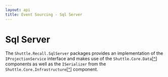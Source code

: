 ```yaml
---
layout: api
title: Event Sourcing - Sql Server
---
```


# Sql Server

The `Shuttle.Recall.SqlServer` packages provides an implementation of the `IProjectionService` interface and makes use of the `Shuttle.Core.Data`[<a href="http://shuttle.github.io/shuttle-core/overview-data/" target="_blank">^</a>] components as well as the `ISerializer` from the `Shuttle.Core.Infrastructure`[<a href="http://shuttle.github.io/shuttle-core/overview-serializer/" target="_blank">^</a>] component.

